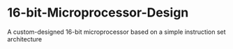 # 16-bit-Microprocessor-Design
A custom-designed 16-bit microprocessor based on a simple instruction set architecture
